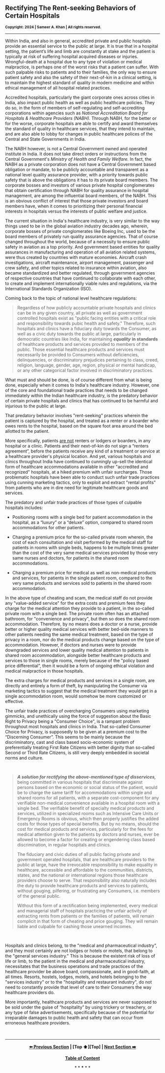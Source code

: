 ## Rectifying The Rent-seeking Behaviors of Certain Hospitals 

<strong><sub>Copyright: 2024 | Sameer A. Khan | All rights reserved.</sub></strong> 

---

Within India, and also in general, accredited private and public hospitals provide an essential service to the public at large. It is true that in a hospital setting, the patient’s life and limb are constantly at stake and the patient is typically at risk of suffering hospital acquired diseases or injuries. Wrongful-death at a hospital due to any type of violation or medical malpractice, is perhaps one of the worst risks that a patient can suffer. With such palpable risks to patients and to their families, the only way to ensure patient safety and also the safety of their next-of-kin in a clinical setting, is to maintain the highest standard of quality in modern medicine and within ethical management of all hospital related practices. 

Accredited hospitals, particularly the giant corporate ones across cities in India, also impact public health as well as public healthcare policies. They do so, in the form of members of self-regulating and self-accrediting corporations within agencies such as *National Accreditation Board for Hospitals & Healthcare Providers (NABH).* Through NABH, for the better or for the worse, corporate hospitals are able to certify and award themselves the standard of quality in healthcare services, that they intend to maintain, and are also able to lobby for changes in public healthcare polices of the Central and State Governments in India. 

The NABH however, is not a Central Government owned and operated institute in India. It does not take direct orders or instructions from the Central Government's *Ministry of Health and Family Welfare.* In fact, the NABH as a private corporation does not have a Central Government based obligation or mandate, to be publicly accountable and transparent as a national level quality assurance provider, with a priority towards public safety that is above the obligations it has to its private board members. The corporate bosses and investors of various private hospital conglomerates that obtain certification through NABH for quality assurance in hospital management, are among the influential board members, of the NABH. This is an obvious conflict of interest that those private investors and board members have, when it comes to prioritizing their personal financial interests in hospitals versus the interests of public welfare and justice. 

The current situation in India's healthcare industry, is very similar to the way things used to be in the global aviation industry decades ago, wherein, corporate bosses of private conglomerates like Boeing Inc, used to be the board members of privately run quality assurance agencies. That of course changed throughout the world, because of a necessity to ensure public safety in aviation as a top priority. And government based entities for quality assurances in manufacturing and operation of all aviation related systems, were thus created by countries with mature economies. Aircraft crash investigations, aircraft maintenance, airport management, passenger and crew safety, and other topics related to insurance within aviation, also became standardized and better regulated, through government agencies of respective countries that have continued to collaborate with each other, to create and implement internationally viable rules and regulations, via the International Standards Organization (ISO).  

Coming back to the topic of national level healthcare regulations:   

>Regardless of how publicly accountable private hospitals and clinics can be in any given country, all private as well as government controlled hospitals exist as "public facing entities with a critical role and responsibility towards pubic health and safety." Therefore, such hospitals and clinics have a fiduciary duty towards the Consumer, as well as a civic duty towards the public at large, particularly in democratic countries like India, for maintaining ***equality*** **in standards** of healthcare products and services provided to members of the public. Those essential healthcare products and services must necessarily be provided to Consumers without deficiencies, delinquencies, or discriminatory prejudices pertaining to class, creed, religion, language, gender, age, region, physical or mental handicap, or any other categorical factor involved in discriminatory practices. 

What must and should be done, is of course different from what is being done, especially when it comes to India's healthcare industry. However, one of the core and foundational trade practices that needs to be changed immediately within the Indian healthcare industry, is the predatory behavior of certain private hospitals and clinics that has continued to be harmful and injurious to the public at large. 

That predatory behavior involves "rent-seeking" practices wherein the patient is captured by the hospital, and treated as a renter or a boarder who owes rents to the hospital, based on the square foot area around the bed allotted to the patient. 

More specifically, patients <ins>are not</ins> renters or lodgers or boarders, in any hospital or a clinic. Patients and their next-of-kin do not sign a “renters agreement”, before the patients receive any kind of a treatment or service at a healthcare provider's physical location. And yet, various hospitals and clinics throughout India have continued to cunningly up-sell the identical form of healthcare accommodations available in other "accredited and recognized" hospitals, at a hiked premium with unfair surcharges. Those problematic hospitals have been able to conduct such unfair trade practices using cunning marketing tactics, only to exploit and extract "rental profits" from patients who are in dire need for legitimate healthcare goods and services. 

The predatory and unfair trade practices of those types of culpable hospitals includes: 

- Positioning rooms with a single bed for patient accommodation in the hospital, as a “luxury” or a “deluxe” option, compared to shared room accommodations for other patients. 

- Charging a premium price for the so-called private room wherein, the cost of each consultation and visit performed by the medical staff for patients in rooms with single beds, happens to be multiple times greater than the cost of the very same medical services provided by those very same nurses and doctors, for patients in the shared room accommodations. 

- Charging a premium price for medical as well as non-medical products and services, for patients in the single patient room, compared to the very same products and services sold to patients in the shared room accommodation. 

In the above type of cheating and scam, the medical staff do not provide any "value-added service" for the extra costs and premium fees they charge for the medical attention they provide to a patient, in the so-called private room with a single bed. The private room often has an attached bathroom, for "convenience and privacy", but then so does the shared room accommodation. Therefore, by no means does a doctor or a nurse, provide better or higher quality medical services with better bed-side manners to other patients needing the same medical treatment, based on the type of privacy in a room, nor do the medical products change based on the type of accommodation. However, if doctors and nurses were to provide downgraded services and lower quality medical attention to patients in shared room accommodation, alongside better healthcare products and services to those in single rooms, merely because of the "policy based price differential", then it would be a form of ongoing ethical violation and medical malpractice in those hospitals. 

The extra charges for medical products and services in a single room, are directly and entirely a form of theft, by manipulating the Consumer via marketing tactics to suggest that the medical treatment they would get in a single accommodation room, would somehow be more customized or effective.

The unfair trade practices of overcharging Consumers using marketing gimmicks, and unethically using the force of suggestion about the Basic Right to Privacy being a "Consumer Choice", is a rampant problem throughout most hospitals and clinics in India. That so-called Consumer Choice for Privacy, is supposedly to be given at a premium cost to the “Discerning Consumer”. This seems to be mainly because the discriminatory, cast and class based socio-economic system of preferentially treating First Rate Citizens with better dignity than so-called Second or Third Rate Citizens, is still very deeply embedded in societal norms and culture. 

<br>

>***A solution for rectifying the above-mentioned type of disservices,*** being committed in various hospitals that discriminate against persons based on the economic or social status of the patient, would be to charge the same tariff for accommodations within single and shared rooms for all patients, with a separate cost-component for any verifiable non-medical convenience available in a hospital room with a single bed. The verifiable benefit of specialty medical products and services, utilized in specialized rooms such as Intensive Care Units or Emergency Rooms is obvious, which then properly justifies the added costs for those types of special benefits. But by no means, should the cost for medical products and services, particularly for the fees for medical attention given to the patients by doctors and nurses, ever be allowed to become a factor for creating or engendering class based discrimination, in regular hospitals and clinics. 
>
>The fiduciary and civic duties of all public facing private and government operated hospitals, that are healthcare providers to the public at large, have the irrevocable responsibility to make equality in healthcare, accessible and affordable to the communities, districts, states, and the national or international regions those healthcare providers choose to serve. That responsibility also naturally includes the duty to provide healthcare products and services to patients, without gouging, pilfering, or frustrating any Consumers, i.e. members of the general public. 
>
>Without this form of a rectification being implemented, every medical and managerial staff of hospitals practicing the unfair activity of extracting rents from patients or the families of patients, will remain complicit in that form of cheating and price gouging. They will remain liable and culpable for cashing those unearned incomes.  


<br>

Hospitals and clinics belong, to the "medical and pharmaceutical industry", and they most certainly are not lodges or hotels or motels, that belong to the "general services industry." This is because the existent risk of loss of life or limb, to the patient in the medical and pharmaceutical industry, necessitates that the business operations and trade practices of the healthcare provider be above board, compassionate, and in good-faith, at all times. Resorts, hostels, lodges, motels, and hotels belonging to the "services industry" or to the "hospitality and restaurant industry", do not need to constantly provide that level of care to their Consumers the way healthcare providers do. 

More importantly, healthcare products and services are never supposed to be sold under the guise of “hospitality” by using trickery or treachery, or any type of false advertisements, specifically because of the potential for irreparable damages to public health and safety that can occur from erroneous healthcare providers. 


<br>  

---

<div align="center">
  
  **[:arrow_left: Previous Section][Prev] | [Top :arrow_up:][Top] | [Next Section :arrow_right:][Next]** 
  
  **[Table of Content][TOC]**

  [Prev]: https://github.com/my-realm/musings/blob/main/current-medical-industry.md
  [TOC]: /README.md#table-of-contents 
  [Next]: /criminality_of_policies_for_holding_human_beings_as_chattel.md

  
  <p>* * <b>*</b> * *</p> 
  
</div>